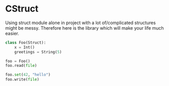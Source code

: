 CStruct
=======

Using struct module alone in project with a lot of/complicated structures might be messy.
Therefore here is the library which will make your life much easier.

```python
class Foo(Struct):
	x = Int()
	greetings = String(5)

foo = Foo()
foo.read(file)

foo.set(42, "hello")
foo.write(file)
```